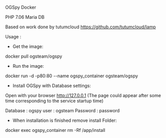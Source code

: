 OGSpy Docker

PHP 7.06 Maria DB

Based on work done by tutumcloud
https://github.com/tutumcloud/lamp

Usage :

- Get the image:

docker pull ogsteam/ogspy

- Run the image:

docker run -d -p80:80 --name ogspy_container ogsteam/ogspy

- Install OGSpy with Database settings:

Open with your browser http://127.0.0.1 (The page could appear after some time corresponding to the service startup time)

Database : ogspy
user : ogsteam
Password : password

- When installation is finished remove install Folder:

docker exec ogspy_container rm -Rf /app/install


